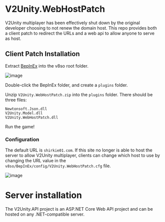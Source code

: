 # V2Unity.WebHostPatch
V2Unity multiplayer has been effectively shut down by the original developer choosing to not renew the domain host. This repo provides both a client patch to redirect the URLs and a web api to allow anyone to serve as host.

## Client Patch Installation
Extract [BepInEx](https://github.com/BepInEx/BepInEx/releases/tag/v5.4.23.2) into the v8so root folder.

![image](https://github.com/user-attachments/assets/04302574-5aa3-40c5-828e-86fb43831b1d)


Double-click the BepInEx folder, and create a `plugins` folder.

Unzip `V2Unity.WebHostPatch.zip` into the `plugins` folder. There should be three files: 

```
Newtonsoft.Json.dll
V2Unity.Model.dll
V2Unity.WebHostPatch.dll
```

Run the game!

### Configuration
The default URL is `shirkie01.com`. If this site no longer is able to host the server to allow V2Unity multiplayer, clients can change which host to use by changing the URL value in the `v8so/BepInEx/config/V2Unity.WebHostPatch.cfg` file.

![image](https://github.com/user-attachments/assets/3d1a6b9a-57fb-4307-a2a5-dd1cb17c6450)

# Server installation
The V2Unity.API project is an ASP.NET Core Web API project and can be hosted on any .NET-compatible server.
